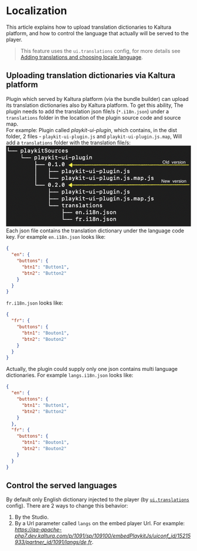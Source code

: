 # Localization

This article explains how to upload translation dictionaries to Kaltura platform,
and how to control the language that actually will be served to the player.

> This feature uses the `ui.translations` config, for more details see [Adding translations and choosing locale language](https://github.com/kaltura/playkit-js-ui/blob/master/docs/translations.md).

## Uploading translation dictionaries via Kaltura platform

Plugin which served by Kaltura platform (via the bundle builder) can upload its translation dictionaries also by Kaltura platform.
To get this ability, The plugin needs to add the translation json file/s (`*.i18n.json`) under a `translations` folder in the location of the plugin source code and source map.  
For example: Plugin called _playkit-ui-plugin_, which contains, in the dist folder, 2 files - `playkit-ui-plugin.js` and `playkit-ui-plugin.js.map`,
Will add a `translations` folder with the translation file/s:
![](images/translation-tree.png)
Each json file contains the translation dictionary under the language code key.
For example `en.i18n.json` looks like:

```json
{
  "en": {
    "buttons": {
      "btn1": "Button1",
      "btn2": "Button2"
    }
  }
}
```

`fr.i18n.json` looks like:

```json
{
  "fr": {
    "buttons": {
      "btn1": "Bouton1",
      "btn2": "Bouton2"
    }
  }
}
```

Actually, the plugin could supply only one json contains multi language dictionaries. For example `langs.i18n.json` looks like:

```json
{
  "en": {
    "buttons": {
      "btn1": "Button1",
      "btn2": "Button2"
    }
  },
  "fr": {
    "buttons": {
      "btn1": "Bouton1",
      "btn2": "Bouton2"
    }
  }
}
```

## Control the served languages

By default only English dictionary injected to the player (by [`ui.translations`](https://github.com/kaltura/playkit-js-ui/blob/master/docs/configuration.md#configtranslations) config).
There are 2 ways to change this behavior:

1.  By the Studio.
2.  By a Url parameter called `langs` on the embed player Url. For example:
    _https://qa-apache-php7.dev.kaltura.com/p/1091/sp/109100/embedPlaykitJs/uiconf_id/15215933/partner_id/1091/langs/de,fr_.
